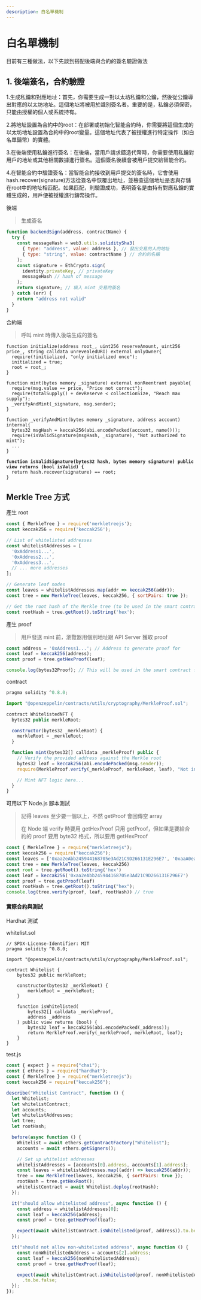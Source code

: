 ```yaml
---
description: 白名單機制
---
```


# 白名單機制

目前有三種做法，以下先談到搭配後端與合約的簽名驗證做法

## 1. 後端簽名，合約驗證

1.生成私鑰和對應地址：首先，你需要生成一對以太坊私鑰和公鑰，然後從公鑰導出對應的以太坊地址。這個地址將被用於識別簽名者。重要的是，私鑰必須保密，只能由授權的個人或系統持有。

2.將地址設置為合約中的root：在部署或初始化智能合約時，你需要將這個生成的以太坊地址設置為合約中的root變量。這個地址代表了被授權進行特定操作（如白名單鑄幣）的實體。

3.在後端使用私鑰進行簽名：在後端，當用戶請求鑄造代幣時，你需要使用私鑰對用戶的地址或其他相關數據進行簽名。這個簽名後續會被用戶提交給智能合約。

4.在智能合約中驗證簽名：當智能合約接收到用戶提交的簽名時，它會使用hash.recover(signature)方法從簽名中恢覆出地址，並檢查這個地址是否與存儲在root中的地址相匹配。如果匹配，則驗證成功，表明簽名是由持有對應私鑰的實體生成的，用戶便被授權進行鑄幣操作。

後端

> 生成簽名

```javascript
function backendSign(address, contractName) {
  try {
    const messageHash = web3.utils.soliditySha3(
      { type: "address", value: address }, // 發出交易的人的地址
      { type: "string", value: contractName } // 合約的名稱
    );
    const signature = EthCrypto.sign(
      identity.privateKey, // privateKey
      messageHash // hash of message
    );
    return signature; // 填入 mint 交易的簽名
  } catch (err) {
    return "address not valid"
  }
}
```

合約端

> 呼叫 mint 時傳入後端生成的簽名

<pre class="language-solidity"><code class="lang-solidity">function initialize(address root_, uint256 reserveAmount, uint256 price_, string calldata unrevealedURI) external onlyOwner{
  require(!initialized, "only initialized once");
  initialized = true;
  root = root_;
}

function mint(bytes memory _signature) external nonReentrant payable{
  require(msg.value == price, "Price not correct");
  require(totalSupply() + devReserve &#x3C; collectionSize, "Reach max supply");
  _verifyAndMint(_signature, msg.sender);
}

function _verifyAndMint(bytes memory _signature, address account) internal{
  bytes32 msgHash = keccak256(abi.encodePacked(account, name()));
  require(isValidSignature(msgHash, _signature), "Not authorized to mint");
  ...
}
<strong>
</strong><strong>function isValidSignature(bytes32 hash, bytes memory signature) public view returns (bool isValid) {
</strong>  return hash.recover(signature) == root;
}
</code></pre>

## Merkle Tree 方式

產生 root

```javascript
const { MerkleTree } = require('merkletreejs');
const keccak256 = require('keccak256');

// List of whitelisted addresses
const whitelistAddresses = [
  '0xAddress1...',
  '0xAddress2...',
  '0xAddress3...',
  // ... more addresses
];

// Generate leaf nodes
const leaves = whitelistAddresses.map(addr => keccak256(addr));
const tree = new MerkleTree(leaves, keccak256, { sortPairs: true });

// Get the root hash of the Merkle tree (to be used in the smart contract)
const rootHash = tree.getRoot().toString('hex');
```

產生 proof

> 用戶發送 mint 前，瀏覽器用個別地址跟 API Server 獲取 proof

```javascript
const address = '0xAddress1...'; // Address to generate proof for
const leaf = keccak256(address);
const proof = tree.getHexProof(leaf);

console.log(bytes32Proof); // This will be used in the smart contract for verification
```

contract&#x20;

```javascript
pragma solidity ^0.8.0;

import "@openzeppelin/contracts/utils/cryptography/MerkleProof.sol";

contract WhitelistedNFT {
  bytes32 public merkleRoot;

  constructor(bytes32 _merkleRoot) {
    merkleRoot = _merkleRoot;
  }

  function mint(bytes32[] calldata _merkleProof) public {
    // Verify the provided address against the Merkle root
    bytes32 leaf = keccak256(abi.encodePacked(msg.sender));
    require(MerkleProof.verify(_merkleProof, merkleRoot, leaf), "Not in whitelist");

    // Mint NFT logic here...
  }
}
```

可用以下 Node.js 腳本測試

> 記得 leaves 至少要一個以上，不然 getProof 會回傳空 array
>
> 在 Node 端 verify 時要用 getHexProof 只用 getProof，但如果是要給合約的 proof 要用 byte32 格式，所以要用 getHexProof

```javascript
const { MerkleTree } = require("merkletreejs");
const keccak256 = require("keccak256");
const leaves = ['0xaa2eAbb245944168705e3Ad21C9D266131E296E7', '0xaaA0ea4E952C2a9bB6FDaDf7cBa1a08eb20EE157'].map(x => keccak256(x))
const tree = new MerkleTree(leaves, keccak256)
const root = tree.getRoot().toString('hex')
const leaf = keccak256('0xaa2eAbb245944168705e3Ad21C9D266131E296E7')
const proof = tree.getProof(leaf)
const rootHash = tree.getRoot().toString("hex");
console.log(tree.verify(proof, leaf, rootHash)) // true
```

#### 實際合約與測試

Hardhat 測試

whitelist.sol

```solidity
// SPDX-License-Identifier: MIT
pragma solidity ^0.8.0;

import "@openzeppelin/contracts/utils/cryptography/MerkleProof.sol";

contract Whitelist {
    bytes32 public merkleRoot;

    constructor(bytes32 _merkleRoot) {
        merkleRoot = _merkleRoot;
    }

    function isWhitelisted(
        bytes32[] calldata _merkleProof,
        address _address
    ) public view returns (bool) {
        bytes32 leaf = keccak256(abi.encodePacked(_address));
        return MerkleProof.verify(_merkleProof, merkleRoot, leaf);
    }
}
```

test.js

```javascript
const { expect } = require("chai");
const { ethers } = require("hardhat");
const { MerkleTree } = require("merkletreejs");
const keccak256 = require("keccak256");

describe("Whitelist Contract", function () {
  let Whitelist;
  let whitelistContract;
  let accounts;
  let whitelistAddresses;
  let tree;
  let rootHash;

  before(async function () {
    Whitelist = await ethers.getContractFactory("Whitelist");
    accounts = await ethers.getSigners();

    // Set up whitelist addresses
    whitelistAddresses = [accounts[0].address, accounts[1].address];
    const leaves = whitelistAddresses.map((addr) => keccak256(addr));
    tree = new MerkleTree(leaves, keccak256, { sortPairs: true });
    rootHash = tree.getHexRoot();
    whitelistContract = await Whitelist.deploy(rootHash);
  });

  it("should allow whitelisted address", async function () {
    const address = whitelistAddresses[0];
    const leaf = keccak256(address);
    const proof = tree.getHexProof(leaf);

    expect(await whitelistContract.isWhitelisted(proof, address)).to.be.true;
  });

  it("should not allow non-whitelisted address", async function () {
    const nonWhitelistedAddress = accounts[2].address;
    const leaf = keccak256(nonWhitelistedAddress);
    const proof = tree.getHexProof(leaf);

    expect(await whitelistContract.isWhitelisted(proof, nonWhitelistedAddress))
      .to.be.false;
  });
});
```
